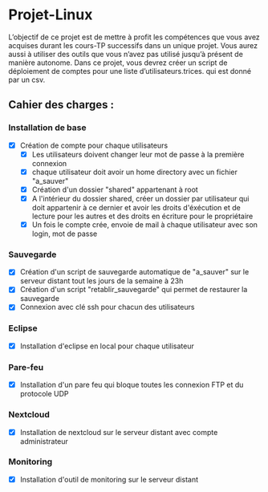 # Projet-Linux

L’objectif de ce projet est de mettre à profit les compétences que vous avez acquises durant
les cours-TP successifs dans un unique projet. Vous aurez aussi à utiliser des outils que vous
n’avez pas utilisé jusqu’à présent de manière autonome. Dans ce projet, vous devrez créer un
script de déploiement de comptes pour une liste d’utilisateurs.trices. qui est donné par un csv.

## Cahier des charges : 
### Installation de base 
- [x] Création de compte pour chaque utilisateurs
    - [x] Les utilisateurs doivent changer leur mot de passe à la première connexion 
    - [x] chaque utilisateur doit avoir un home directory avec un fichier "a_sauver"
    - [x] Création d'un dossier "shared" appartenant à root 
    - [x] A l'intérieur du dossier shared, créer un dossier par utilisateur qui doit appartenir à ce dernier et avoir les droits d'éxécution et de lecture pour les autres et des droits en écriture pour le propriétaire
    - [x] Un fois le compte crée, envoie de mail à chaque utilisateur avec son login, mot de passe

### Sauvegarde
- [x] Création d'un script de sauvegarde automatique de "a_sauver" sur le serveur distant tout les jours de la semaine à 23h
- [x] Création d'un script "retablir_sauvegarde" qui permet de restaurer la sauvegarde
- [x] Connexion avec clé ssh pour chacun des utilisateurs

### Eclipse
- [x] Installation d'eclipse en local pour chaque utilisateur

### Pare-feu
- [x] Installation d'un pare feu qui bloque toutes les connexion FTP et du protocole UDP

### Nextcloud
- [x] Installation de nextcloud sur le serveur distant avec compte administrateur

### Monitoring
- [x] Installation d'outil de monitoring sur le serveur distant


